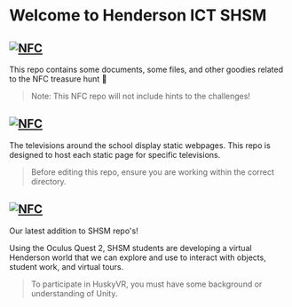 # Welcome to Henderson ICT SHSM <a href="">

## <a href="https://github.com/mrrilett/ICT-SHSM/tree/main/HuskyNFC"><img alt="NFC" src="https://img.shields.io/badge/HUSKY-NFC-ffff00"></a>
This repo contains some documents, some files, and other goodies related to the NFC treasure hunt :flashlight:

> Note: This NFC repo will not include hints to the challenges!

## <a href="https://github.com/mrrilett/ICT-SHSM/tree/main/HuskyTV"><img alt="NFC" src="https://img.shields.io/badge/HUSKY-TV-0000ff"></a>
The televisions around the school display static webpages. This repo is designed to host each static page for specific televisions.
  
> Before editing this repo, ensure you are working within the correct directory.

## <a href="https://github.com/mrrilett/ICT-SHSM/tree/main/HuskyVR"><img alt="NFC" src="https://img.shields.io/badge/HUSKY-VR-7fffd4"></a>
Our latest addition to SHSM repo's!

Using the Oculus Quest 2, SHSM students are developing a virtual Henderson world that we can explore and use to interact with objects, student work, and virtual tours.

> To participate in HuskyVR, you must have some background or understanding of Unity.

